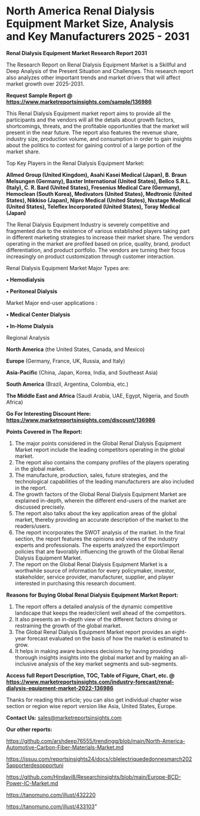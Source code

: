 # North America Renal Dialysis Equipment Market Size, Analysis and Key Manufacturers 2025 - 2031

<strong>Renal Dialysis Equipment Market Research Report 2031</strong>

The Research Report on Renal Dialysis Equipment Market is a Skillful and Deep Analysis of the Present Situation and Challenges. This research report also analyzes other important trends and market drivers that will affect market growth over 2025-2031.

<strong>Request Sample Report @ <a href=https://www.marketreportsinsights.com/sample/136986>https://www.marketreportsinsights.com/sample/136986</a></strong>

This Renal Dialysis Equipment market report aims to provide all the participants and the vendors will all the details about growth factors, shortcomings, threats, and the profitable opportunities that the market will present in the near future. The report also features the revenue share, industry size, production volume, and consumption in order to gain insights about the politics to contest for gaining control of a large portion of the market share.

Top Key Players in the Renal Dialysis Equipment Market:

<strong>Allmed Group (United Kingdom), Asahi Kasei Medical (Japan), B. Braun Melsungen (Germany), Baxter International (United States), Bellco S.R.L. (Italy), C. R. Bard (United States), Fresenius Medical Care (Germany), Hemoclean (South Korea), Medivators (United States), Medtronic (United States), Nikkiso (Japan), Nipro Medical (United States), Nxstage Medical (United States), Teleflex Incorporated (United States), Toray Medical (Japan)</strong>

The Renal Dialysis Equipment Industry is severely competitive and fragmented due to the existence of various established players taking part in different marketing strategies to increase their market share. The vendors operating in the market are profiled based on price, quality, brand, product differentiation, and product portfolio. The vendors are turning their focus increasingly on product customization through customer interaction.

Renal Dialysis Equipment Market Major Types are:

<strong>• Hemodialysis

• Peritoneal Dialysis</strong>

Market Major end-user applications :

<strong>• Medical Center Dialysis

• In-Home Dialysis</strong>

Regional Analysis

</u><strong><b>North America</b></strong> (the United States, Canada, and Mexico)

<strong><b>Europe </b></strong>(Germany, France, UK, Russia, and Italy)

<strong><b>Asia-Pacific</b></strong> (China, Japan, Korea, India, and Southeast Asia)

<strong><b>South America</b></strong> (Brazil, Argentina, Colombia, etc.)

<strong><b>The Middle East and Africa</b></strong> (Saudi Arabia, UAE, Egypt, Nigeria, and South Africa)

<strong>Go For Interesting Discount Here: <a href=https://www.marketreportsinsights.com/discount/136986>https://www.marketreportsinsights.com/discount/136986</a></strong>

<strong>Points Covered in The Report:</strong>
<ol>
  <li>The major points considered in the Global Renal Dialysis Equipment Market report include the leading competitors operating in the global market.</li>
  <li>The report also contains the company profiles of the players operating in the global market.</li>
  <li>The manufacture, production, sales, future strategies, and the technological capabilities of the leading manufacturers are also included in the report.</li>
  <li>The growth factors of the Global Renal Dialysis Equipment Market are explained in-depth, wherein the different end-users of the market are discussed precisely.</li>
  <li>The report also talks about the key application areas of the global market, thereby providing an accurate description of the market to the readers/users.</li>
  <li>The report incorporates the SWOT analysis of the market. In the final section, the report features the opinions and views of the industry experts and professionals. The experts analyzed the export/import policies that are favorably influencing the growth of the Global Renal Dialysis Equipment Market.</li>
  <li>The report on the Global Renal Dialysis Equipment Market is a worthwhile source of information for every policymaker, investor, stakeholder, service provider, manufacturer, supplier, and player interested in purchasing this research document.</li>
</ol>
<strong>Reasons for Buying Global Renal Dialysis Equipment Market Report:</strong>

<ol>
  <li>The report offers a detailed analysis of the dynamic competitive landscape that keeps the reader/client well ahead of the competitors.</li>
  <li>It also presents an in-depth view of the different factors driving or restraining the growth of the global market.</li>
  <li>The Global Renal Dialysis Equipment Market report provides an eight-year forecast evaluated on the basis of how the market is estimated to grow.</li>
  <li>It helps in making aware business decisions by having providing thorough insights insights into the global market and by making an all-inclusive analysis of the key market segments and sub-segments.</li>
</ol>
<strong>Access full Report Description, TOC, Table of Figure, Chart, etc. @ <a href=https://www.marketreportsinsights.com/industry-forecast/renal-dialysis-equipment-market-2022-136986>https://www.marketreportsinsights.com/industry-forecast/renal-dialysis-equipment-market-2022-136986</a></strong>


Thanks for reading this article; you can also get individual chapter wise section or region wise report version like Asia, United States, Europe.

<strong>Contact Us:</strong>
sales@marketreportsinsights.com

<strong>Our other reports:</strong>

<a href=https://github.com/arshdeep76555/trendingg/blob/main/North-America-Automotive-Carbon-Fiber-Materials-Market.md>https://github.com/arshdeep76555/trendingg/blob/main/North-America-Automotive-Carbon-Fiber-Materials-Market.md</a>

<a href=https://issuu.com/reportsinsights24/docs/cblelectriquededonnesmarch2025apporterdesopportuni>https://issuu.com/reportsinsights24/docs/cblelectriquededonnesmarch2025apporterdesopportuni</a>

<a href=https://github.com/Hindavi8/Researchinsights/blob/main/Europe-BCD-Power-IC-Market.md>https://github.com/Hindavi8/Researchinsights/blob/main/Europe-BCD-Power-IC-Market.md</a>

<a href=https://tanomuno.com/illust/432220>https://tanomuno.com/illust/432220</a>

<a href=https://tanomuno.com/illust/433103>https://tanomuno.com/illust/433103</a>"
